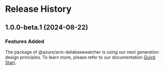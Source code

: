 # Release History
    
## 1.0.0-beta.1 (2024-08-22)

### Features Added

The package of @azure/arm-databasewatcher is using our next generation design principles. To learn more, please refer to our documentation [Quick Start](https://aka.ms/azsdk/js/mgmt/quickstart).
